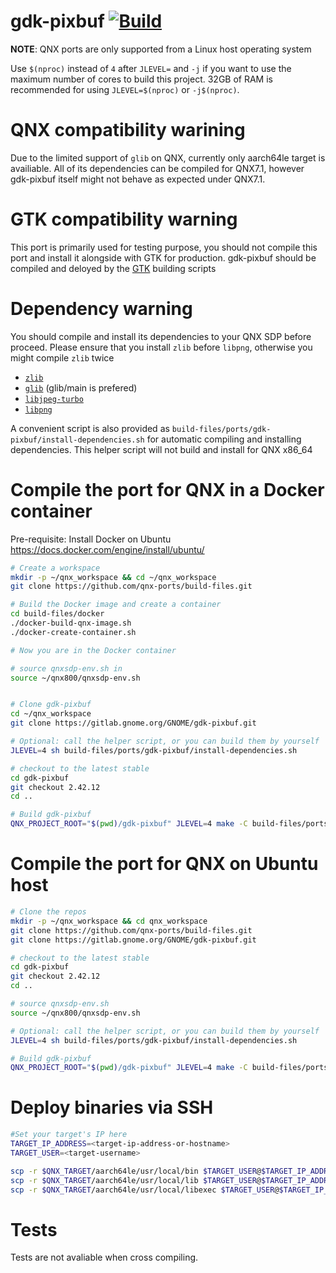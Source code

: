 # gdk-pixbuf [![Build](https://github.com/qnx-ports/build-files/actions/workflows/gdk-pixbuf.yml/badge.svg)](https://github.com/qnx-ports/build-files/actions/workflows/gdk-pixbuf.yml)

**NOTE**: QNX ports are only supported from a Linux host operating system

Use `$(nproc)` instead of `4` after `JLEVEL=` and `-j` if you want to use the maximum number of cores to build this project.
32GB of RAM is recommended for using `JLEVEL=$(nproc)` or `-j$(nproc)`.

# QNX compatibility warining

Due to the limited support of `glib` on QNX, currently only aarch64le target is availiable. All of its dependencies can be compiled for QNX7.1, however gdk-pixbuf itself might not behave as expected under QNX7.1.

# GTK compatibility warning

This port is primarily used for testing purpose, you should not compile this port and install it alongside with GTK for production. gdk-pixbuf should be compiled and deloyed by the [GTK](https://github.com/qnx-ports/build-files/tree/main/ports/gtk) building scripts

# Dependency warning

You should compile and install its dependencies to your QNX SDP before proceed.
Please ensure that you install `zlib` before `libpng`, otherwise you might compile `zlib` twice
+ [`zlib`](https://github.com/qnx-ports/build-files/tree/main/ports/zlib)
+ [`glib`](https://github.com/qnx-ports/build-files/tree/main/ports/glib) (glib/main is prefered)
+ [`libjpeg-turbo`](https://github.com/qnx-ports/build-files/tree/main/ports/jpeg-turbo)
+ [`libpng`](https://github.com/qnx-ports/build-files/tree/main/ports/libpng)

A convenient script is also provided as `build-files/ports/gdk-pixbuf/install-dependencies.sh` for automatic compiling and installing dependencies. This helper script will not build and install for QNX x86_64

# Compile the port for QNX in a Docker container

Pre-requisite: Install Docker on Ubuntu https://docs.docker.com/engine/install/ubuntu/
```bash
# Create a workspace
mkdir -p ~/qnx_workspace && cd ~/qnx_workspace
git clone https://github.com/qnx-ports/build-files.git

# Build the Docker image and create a container
cd build-files/docker
./docker-build-qnx-image.sh
./docker-create-container.sh

# Now you are in the Docker container

# source qnxsdp-env.sh in
source ~/qnx800/qnxsdp-env.sh


# Clone gdk-pixbuf
cd ~/qnx_workspace
git clone https://gitlab.gnome.org/GNOME/gdk-pixbuf.git

# Optional: call the helper script, or you can build them by yourself
JLEVEL=4 sh build-files/ports/gdk-pixbuf/install-dependencies.sh

# checkout to the latest stable
cd gdk-pixbuf
git checkout 2.42.12
cd ..

# Build gdk-pixbuf
QNX_PROJECT_ROOT="$(pwd)/gdk-pixbuf" JLEVEL=4 make -C build-files/ports/gdk-pixbuf install
```

# Compile the port for QNX on Ubuntu host
```bash
# Clone the repos
mkdir -p ~/qnx_workspace && cd qnx_workspace
git clone https://github.com/qnx-ports/build-files.git
git clone https://gitlab.gnome.org/GNOME/gdk-pixbuf.git

# checkout to the latest stable
cd gdk-pixbuf
git checkout 2.42.12
cd ..

# source qnxsdp-env.sh
source ~/qnx800/qnxsdp-env.sh

# Optional: call the helper script, or you can build them by yourself
JLEVEL=4 sh build-files/ports/gdk-pixbuf/install-dependencies.sh

# Build gdk-pixbuf
QNX_PROJECT_ROOT="$(pwd)/gdk-pixbuf" JLEVEL=4 make -C build-files/ports/gdk-pixbuf install
```

# Deploy binaries via SSH
```bash
#Set your target's IP here
TARGET_IP_ADDRESS=<target-ip-address-or-hostname>
TARGET_USER=<target-username>

scp -r $QNX_TARGET/aarch64le/usr/local/bin $TARGET_USER@$TARGET_IP_ADDRESS:~
scp -r $QNX_TARGET/aarch64le/usr/local/lib $TARGET_USER@$TARGET_IP_ADDRESS:~
scp -r $QNX_TARGET/aarch64le/usr/local/libexec $TARGET_USER@$TARGET_IP_ADDRESS:~
```

# Tests
Tests are not avaliable when cross compiling.
